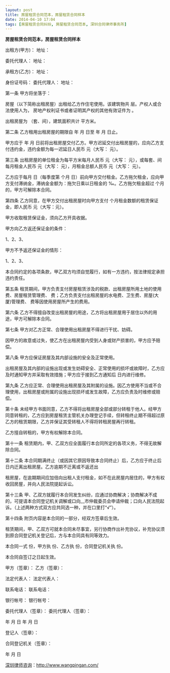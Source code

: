 ```yaml
---
layout: post
title: 房屋租赁合同范本，房屋租赁合同样本
date: 2014-04-10 17:04
tags: [房屋租赁合同纠纷, 房屋租赁合同范本, 深圳合同律师事务所]
---
```

<strong>房屋租赁合同范本，房屋租赁合同样本</strong>

出租方(甲方)：
地址：

委托代理人：
地址：

承租方(乙方)：
地址：

身份证号码：
委托代理人：
地址：

第一条 甲方将坐落于：

房屋（以下简称出租房屋）出租给乙方作住宅使用。该建筑物共 层。产权人或合法使用人为， 房地产权利证书或者证明其产权的其他有效证件为 。

出租房屋为 （套、间），建筑面积共计 平方米。

第二条 乙方租用出租房屋的期限自 年 月 日至 年 月 日止。

甲方应于 年 月 日前将出租房屋交付乙方。甲方迟延交付出租房屋的，应向乙方支付违约金，违约金额为每一迟延日人民币 元（大写： 元）。

第三条 出租房屋的单位租金为每平方米每月人民币 元（大写： 元），或每套、间每月租金人民币 元（大写： 元），月租金总额人民币 元（大写： 元）。

乙方应于每月 日（每季度第 个月 日）前向甲方交付租金。乙方拖欠租金，应向甲方支付滞纳金，滞纳金金额为：拖欠日乘以日租金的 ‰。乙方拖欠租金超过 个月的，甲方可解除本合同。

第四条 乙方同意，在甲方交付出租房屋时向甲方支付 个月租金数额的租赁保证金，即人民币 元（大写：元）。

甲方收取租赁保证金，须向乙方开具收据。

甲方向乙方返还保证金的条件：

1、2、3、

甲方不予返还保证金的情形：

1、2、3、

本合同约定的各项条款，甲乙双方均须自觉履行，如有一方违约，按法律规定承担违约责任。

第五条 租赁期间，甲方负责支付房屋租赁涉及的税款、出租房屋所用土地的使用费、房屋租赁管理费、 费；乙方负责支付出租房屋的水电费、卫生费、房屋(大厦)管理费、 费等因使用房屋所产生的费用。

第六条 乙方不得擅自改变出租房屋的用途，乙方将出租房屋用于居住以外的用途，甲方可解除本合同。

第七条 甲方对乙方正常、合理使用出租房屋不得进行干扰、妨碍。

因甲方的故意或过失，使乙方在出租房屋内受到人身或财产损害的，甲方应予赔偿。

第八条 甲方应保证房屋及其内部设施的安全及正常使用。

出租房屋及其内部的设施出现或发生妨碍安全、正常使用的损坏或故障时，乙方应及时通知甲方并采取有效措施；甲方应于接到乙方通知后 日内进行维修。

第九条 乙方应正常、合理使用出租房屋及其附属的设施。因乙方使用不当或不合理使用，出租房屋或附属的设施出现损坏或发生故障，乙方应负责及时维修或赔偿。

第十条 未经甲方书面同意，乙方不得将出租房屋全部或部分转租于他人。经甲方同意转租的，乙方应到房屋租赁主管机关办理登记手续，但转租终止期不得超过原乙方的租赁期限，乙方并保证其受转租人不得将转租房屋再行转租。

乙方擅自转租的，甲方有权解除本合同。

第十一条 租赁期内，甲、乙双方应全面履行本合同所定的各项义务，不得无故解除合同。

第十二条 本合同期满终止（或因其它原因导致本合同终止）后，乙方应于终止后 日内迁离出租房屋。乙方逾期不迁离或不返还出

租房屋，在逾期期间应加倍向出租人支付租金，如不在此房屋内居住的，甲方有权收回房屋，并向人民法院提起诉讼。

第十三条 甲、乙双方就履行本合同发生纠纷，应通过协商解决；协商解决不成的，可提请本合同登记机关调解或口向__市仲裁委员会申请仲裁；口向人民法院起诉。（上述两种方式双方应共同选一种，并在口里打“√”）。

第十四条 附页内容是本合同的一部分，经双方签章后生效。

租赁期间，甲、乙双方可就本合同未尽事宜，另行协商作出补充协议，补充协议须到原合同登记机关登记后，方与本合同具有同等效力。

本合同一式 份，甲方执 份、乙方执 份，合同登记机关执 份。

本合同自签订之日起生效。

甲方（签章）： 乙方（签章）：

法定代表人： 法定代表人：

联系电话： 联系电话：

银行帐号： 银行帐号：

委托代理人（签章）： 委托代理人（签章）：

年 月 日 年 月 日

登记人（签章）：

合同登记机关（签章）：

年 月 日

<a href="http://www.wangpingan.com/">深圳律师咨询</a>：<a href="http://www.wangpingan.com/">http://www.wangpingan.com/</a>


